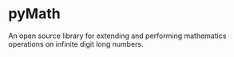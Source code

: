 # pyMath
An open source library for extending and performing mathematics operations on infinite digit long numbers.
